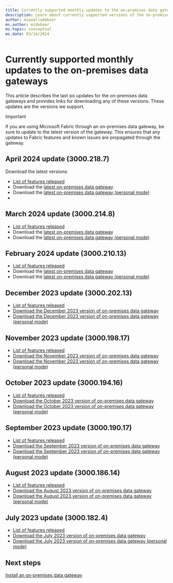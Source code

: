 ```yaml
---
title: Currently supported monthly updates to the on-premises data gateways
description: Learn about currently supported versions of the on-premises data gateways.
author: miquelladeboer
ms.author: mideboer
ms.topic: conceptual
ms.date: 03/14/2024
---
```


# Currently supported monthly updates to the on-premises data gateways

This article describes the last six updates for the on-premises data gateways and provides links for downloading any of these versions. These updates are the versions we support.

> [!IMPORTANT]
> If you are using Microsoft Fabric through an on-premises data gateway, be sure to update to the latest version of the gateway. This ensures that any updates to Fabric features and known issues are propagated through the gateway.

## April 2024 update (3000.218.7)

<!-- For the most current release of the gateways, check out our [recent blog post](https://powerbi.microsoft.com/blog/on-premises-data-gateway-november-2023-release/) or -->

Download the latest versions:

- [List of features released](https://powerbi.microsoft.com/en-us/blog/on-premises-data-gateway-april-2024-release/)
- Download the [latest on-premises data gateway](https://download.microsoft.com/download/D/A/1/DA1FDDB8-6DA8-4F50-B4D0-18019591E182/GatewayInstall-24-04.exe)
- Download the [latest on-premises data gateway (personal mode)](https://download.microsoft.com/download/6/0/2/602A459E-E1A3-4FB9-B07F-FC2B60881900/On-premises%20data%20gateway%20(personal%20mode)-24-04.exe)
- 
## March 2024 update (3000.214.8)

- [List of features released](https://powerbi.microsoft.com/en-us/blog/on-premises-data-gateway-march-2024-release/)
- Download the [latest on-premises data gateway](https://download.microsoft.com/download/D/A/1/DA1FDDB8-6DA8-4F50-B4D0-18019591E182/GatewayInstall-24-03.exe)
- Download the [latest on-premises data gateway (personal mode)](https://download.microsoft.com/download/6/0/2/602A459E-E1A3-4FB9-B07F-FC2B60881900/On-premises%20data%20gateway%20(personal%20mode)-24-03.exe)

## February 2024 update (3000.210.13)

- [List of features released](https://powerbi.microsoft.com/en-us/blog/on-premises-data-gateway-february-2024-release/)
- Download the [latest on-premises data gateway](https://download.microsoft.com/download/D/A/1/DA1FDDB8-6DA8-4F50-B4D0-18019591E182/GatewayInstall-24-02.exe)
- Download the [latest on-premises data gateway (personal mode)](https://download.microsoft.com/download/6/0/2/602A459E-E1A3-4FB9-B07F-FC2B60881900/On-premises%20data%20gateway%20(personal%20mode)-24-02.exe)

## December 2023 update (3000.202.13)

- [List of features released](https://powerbi.microsoft.com/en-us/blog/on-premises-data-gateway-december-2023-release/)
- [Download the December 2023 version of on-premises data gateway](https://download.microsoft.com/download/D/A/1/DA1FDDB8-6DA8-4F50-B4D0-18019591E182/GatewayInstall-23-12.exe)
- [Download the December 2023 version of on-premises data gateway (personal mode)](https://download.microsoft.com/download/6/0/2/602A459E-E1A3-4FB9-B07F-FC2B60881900/On-premises%20data%20gateway%20(personal%20mode)-23-12.exe)

## November 2023 update (3000.198.17)

- [List of features released](https://powerbi.microsoft.com/blog/on-premises-data-gateway-november-2023-release/)
- [Download the November 2023 version of on-premises data gateway](https://download.microsoft.com/download/D/A/1/DA1FDDB8-6DA8-4F50-B4D0-18019591E182/GatewayInstall-23-11.exe)
- [Download the November 2023 version of on-premises data gateway (personal mode)](https://download.microsoft.com/download/6/0/2/602A459E-E1A3-4FB9-B07F-FC2B60881900/On-premises%20data%20gateway%20(personal%20mode)-23-11.exe)

## October 2023 update (3000.194.16)

- [List of features released](https://powerbi.microsoft.com/blog/on-premises-data-gateway-october-2023-release/)
- [Download the October 2023 version of on-premises data gateway](https://download.microsoft.com/download/D/A/1/DA1FDDB8-6DA8-4F50-B4D0-18019591E182/GatewayInstall-23-10.exe)
- [Download the October 2023 version of on-premises data gateway (personal mode)](https://download.microsoft.com/download/6/0/2/602A459E-E1A3-4FB9-B07F-FC2B60881900/On-premises%20data%20gateway%20(personal%20mode)-23-10.exe)

## September 2023 update (3000.190.17)

- [List of features released](https://powerbi.microsoft.com/blog/on-premises-data-gateway-september-2023-release/)
- [Download the September 2023 version of on-premises data gateway](https://download.microsoft.com/download/D/A/1/DA1FDDB8-6DA8-4F50-B4D0-18019591E182/GatewayInstall-23-09.exe)
- [Download the September 2023 version of on-premises data gateway (personal mode)](https://download.microsoft.com/download/6/0/2/602A459E-E1A3-4FB9-B07F-FC2B60881900/On-premises%20data%20gateway%20(personal%20mode)-23-09.exe)

## August 2023 update (3000.186.14)

- [List of features released](https://powerbi.microsoft.com/blog/on-premises-data-gateway-august-2023-release/)
- [Download the August 2023 version of on-premises data gateway](https://download.microsoft.com/download/D/A/1/DA1FDDB8-6DA8-4F50-B4D0-18019591E182/GatewayInstall-23-08.exe)
- [Download the August 2023 version of on-premises data gateway (personal mode)](https://download.microsoft.com/download/6/0/2/602A459E-E1A3-4FB9-B07F-FC2B60881900/On-premises%20data%20gateway%20(personal%20mode)-23-08.exe)

## July 2023 update (3000.182.4)

- [List of features released](https://powerbi.microsoft.com/blog/on-premises-data-gateway-july-2023-release/)
- [Download the July 2023 version of on-premises data gateway](https://download.microsoft.com/download/D/A/1/DA1FDDB8-6DA8-4F50-B4D0-18019591E182/GatewayInstall-23-07.exe)
- [Download the July 2023 version of on-premises data gateway (personal mode)](https://download.microsoft.com/download/6/0/2/602A459E-E1A3-4FB9-B07F-FC2B60881900/On-premises%20data%20gateway%20(personal%20mode)-23-07.exe)

## Next steps

[Install an on-premises data gateway](service-gateway-install.md)
